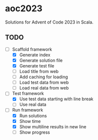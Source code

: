 # aoc2023

Solutions for Advent of Code 2023 in Scala.

## TODO

- [ ] Scaffold framework
  - [x] Generate index
  - [x] Generate solution file
  - [x] Generate test file
  - [ ] Load title from web
  - [ ] Add caching for loading
  - [ ] Load test data from web
  - [ ] Load real data from web
- [ ] Test framework
  - [x] Use test data starting with line break
  - [ ] Use real data
- [ ] Run framework
  - [x] Run solutions
  - [x] Show time
  - [x] Show multiline results in new line
  - [ ] Show progress
